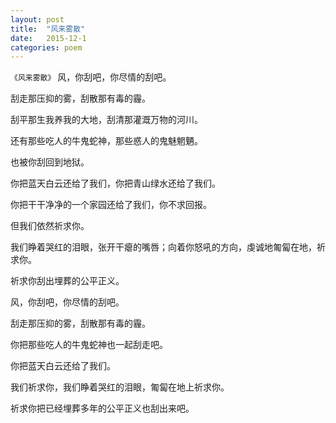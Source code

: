 ```yaml
---
layout: post
title:  "风来雾散"
date:   2015-12-1
categories: poem
---
```

<!--more-->

`《风来雾散》`
风，你刮吧，你尽情的刮吧。
 
刮走那压抑的雾，刮散那有毒的霾。 

刮平那生我养我的大地，刮清那灌溉万物的河川。 

还有那些吃人的牛鬼蛇神，那些惑人的鬼魅魍魉。 

也被你刮回到地狱。 

你把蓝天白云还给了我们，你把青山绿水还给了我们。 

你把干干净净的一个家园还给了我们，你不求回报。 

但我们依然祈求你。 

我们睁着哭红的泪眼，张开干瘪的嘴唇；向着你怒吼的方向，虔诚地匍匐在地，祈求你。 

祈求你刮出埋葬的公平正义。 


风，你刮吧，你尽情的刮吧。 

刮走那压抑的雾，刮散那有毒的霾。 

你把那些吃人的牛鬼蛇神也一起刮走吧。 

你把蓝天白云还给了我们。 

我们祈求你，我们睁着哭红的泪眼，匍匐在地上祈求你。 

祈求你把已经埋葬多年的公平正义也刮出来吧。